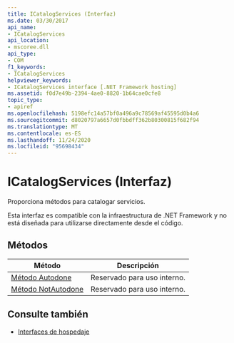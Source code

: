 ```yaml
---
title: ICatalogServices (Interfaz)
ms.date: 03/30/2017
api_name:
- ICatalogServices
api_location:
- mscoree.dll
api_type:
- COM
f1_keywords:
- ICatalogServices
helpviewer_keywords:
- ICatalogServices interface [.NET Framework hosting]
ms.assetid: f0d7e49b-2394-4ae0-8820-1b64cae0cfe8
topic_type:
- apiref
ms.openlocfilehash: 5198efc14a57bf0a496a9c78569af45595d0b4a6
ms.sourcegitcommit: d8020797a6657d0fbbdff362b80300815f682f94
ms.translationtype: MT
ms.contentlocale: es-ES
ms.lasthandoff: 11/24/2020
ms.locfileid: "95698434"
---
```

# <a name="icatalogservices-interface"></a>ICatalogServices (Interfaz)

Proporciona métodos para catalogar servicios.  
  
 Esta interfaz es compatible con la infraestructura de .NET Framework y no está diseñada para utilizarse directamente desde el código.  
  
## <a name="methods"></a>Métodos  
  
|Método|Descripción|  
|------------|-----------------|  
|[Método Autodone](icatalogservices-autodone-method.md)|Reservado para uso interno.|  
|[Método NotAutodone](icatalogservices-notautodone-method.md)|Reservado para uso interno.|  
  
## <a name="see-also"></a>Consulte también

- [Interfaces de hospedaje](hosting-interfaces.md)
